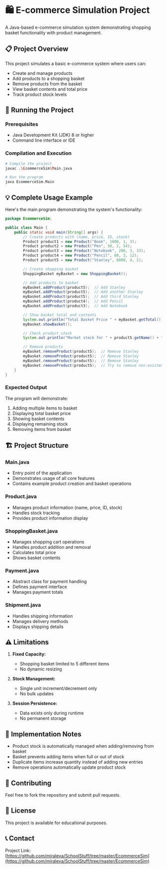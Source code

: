 # 🛍️ E-commerce Simulation Project

A Java-based e-commerce simulation system demonstrating shopping basket functionality with product management.

## 📋 Project Overview

This project simulates a basic e-commerce system where users can:
- Create and manage products
- Add products to a shopping basket
- Remove products from the basket
- View basket contents and total price
- Track product stock levels

## 🚀 Running the Project

### Prerequisites
- Java Development Kit (JDK) 8 or higher
- Command line interface or IDE

### Compilation and Execution
```bash
# Compile the project
javac .\EcommerceSim\Main.java

# Run the program
java EcommerceSim.Main
```

## 💡 Complete Usage Example

Here's the main program demonstrating the system's functionality:

```java
package EcommerceSim;

public class Main {
    public static void main(String[] args) {
        // Create products with (name, price, ID, stock)
        Product product1 = new Product("Book", 1000, 1, 3);
        Product product2 = new Product("Pen", 50, 2, 54);
        Product product3 = new Product("Notebook", 200, 3, 33);
        Product product4 = new Product("Pencil", 60, 3, 12);
        Product product5 = new Product("Stanley", 6000, 4, 2);

        // Create shopping basket
        ShoppingBasket myBasket = new ShoppingBasket();

        // Add products to basket
        myBasket.addProduct(product5);  // Add Stanley
        myBasket.addProduct(product5);  // Add another Stanley
        myBasket.addProduct(product5);  // Add third Stanley
        myBasket.addProduct(product4);  // Add Pencil
        myBasket.addProduct(product3);  // Add Notebook

        // Show basket total and contents
        System.out.println("Total Basket Price " + myBasket.getTotal());
        myBasket.showBasket();

        // Check product stock
        System.out.println("Market stock for " + product5.getName() + " is " + product5.getStock());

        // Remove products
        myBasket.removeProduct(product5);  // Remove Stanley
        myBasket.removeProduct(product5);  // Remove Stanley
        myBasket.removeProduct(product5);  // Remove Stanley
        myBasket.removeProduct(product5);  // Try to remove non-existent Stanley
    }
}
```

### Expected Output
The program will demonstrate:
1. Adding multiple items to basket
2. Displaying total basket price
3. Showing basket contents
4. Displaying remaining stock
5. Removing items from basket

## 🏗️ Project Structure

### Main.java
- Entry point of the application
- Demonstrates usage of all core features
- Contains example product creation and basket operations

### Product.java
- Manages product information (name, price, ID, stock)
- Handles stock tracking
- Provides product information display

### ShoppingBasket.java
- Manages shopping cart operations
- Handles product addition and removal
- Calculates total price
- Shows basket contents

### Payment.java
- Abstract class for payment handling
- Defines payment interface
- Manages payment totals

### Shipment.java
- Handles shipping information
- Manages delivery methods
- Displays shipping details

## ⚠️ Limitations

1. **Fixed Capacity:**
   - Shopping basket limited to 5 different items
   - No dynamic resizing

2. **Stock Management:**
   - Single unit increment/decrement only
   - No bulk updates

3. **Session Persistence:**
   - Data exists only during runtime
   - No permanent storage

## 🔧 Implementation Notes

- Product stock is automatically managed when adding/removing from basket
- Basket prevents adding items when full or out of stock
- Duplicate items increase quantity instead of adding new entries
- Remove operations automatically update product stock


## 🤝 Contributing

Feel free to fork the repository and submit pull requests.

## 📝 License

This project is available for educational purposes.

## 📞 Contact

Project Link: [https://github.com/miraleva/SchoolStuff/tree/master/EcommerceSim](https://github.com/miraleva/SchoolStuff/tree/master/EcommerceSim)